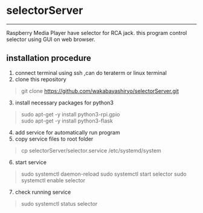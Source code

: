 # selectorServer
---
Raspberry Media Player have selector for RCA jack.
this program control selector using GUI on web browser.

## installation procedure
1. connect terminal using ssh ,can do teraterm or linux terminal
2. clone this repository 
> git clone https://github.com/wakabayashiryo/selectorServer.git
3. install necessary packages for python3
> sudo apt-get -y install python3-rpi.gpio   
> sudo apt-get -y install python3-flask
4. add service for automatically run program
5. copy service files to root folder
> cp selectorServer/selector.service /etc/systemd/system
6. start service
> sudo systemctl daemon-reload
> sudo systemctl start selector
> sudo systemctl enable selector
7. check running service
> sudo systemctl status selector
